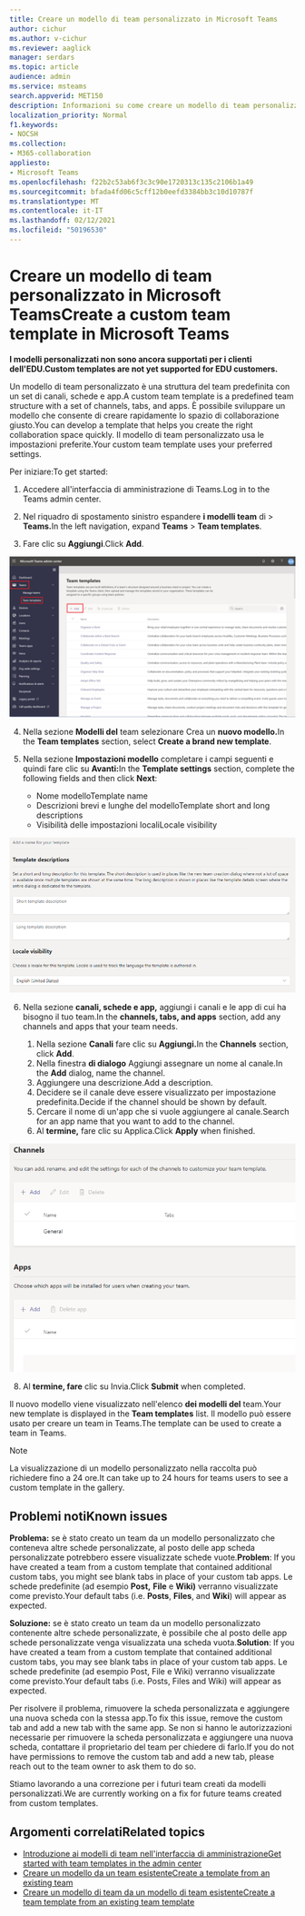 ```yaml
---
title: Creare un modello di team personalizzato in Microsoft Teams
author: cichur
ms.author: v-cichur
ms.reviewer: aaglick
manager: serdars
ms.topic: article
audience: admin
ms.service: msteams
search.appverid: MET150
description: Informazioni su come creare un modello di team personalizzato in Microsoft Teams.
localization_priority: Normal
f1.keywords:
- NOCSH
ms.collection:
- M365-collaboration
appliesto:
- Microsoft Teams
ms.openlocfilehash: f22b2c53ab6f3c3c90e1720313c135c2106b1a49
ms.sourcegitcommit: bfada4fd06c5cff12b0eefd3384bb3c10d10787f
ms.translationtype: MT
ms.contentlocale: it-IT
ms.lasthandoff: 02/12/2021
ms.locfileid: "50196530"
---
```

# <a name="create-a-custom-team-template-in-microsoft-teams"></a><span data-ttu-id="63b72-103">Creare un modello di team personalizzato in Microsoft Teams</span><span class="sxs-lookup"><span data-stu-id="63b72-103">Create a custom team template in Microsoft Teams</span></span>

<span data-ttu-id="63b72-104">**I modelli personalizzati non sono ancora supportati per i clienti dell'EDU.**</span><span class="sxs-lookup"><span data-stu-id="63b72-104">**Custom templates are not yet supported for EDU customers.**</span></span>

<span data-ttu-id="63b72-105">Un modello di team personalizzato è una struttura del team predefinita con un set di canali, schede e app.</span><span class="sxs-lookup"><span data-stu-id="63b72-105">A custom team template is a predefined team structure with a set of channels, tabs, and apps.</span></span> <span data-ttu-id="63b72-106">È possibile sviluppare un modello che consente di creare rapidamente lo spazio di collaborazione giusto.</span><span class="sxs-lookup"><span data-stu-id="63b72-106">You can develop a template that helps you create the right collaboration space quickly.</span></span> <span data-ttu-id="63b72-107">Il modello di team personalizzato usa le impostazioni preferite.</span><span class="sxs-lookup"><span data-stu-id="63b72-107">Your custom team template uses your preferred settings.</span></span>  

<span data-ttu-id="63b72-108">Per iniziare:</span><span class="sxs-lookup"><span data-stu-id="63b72-108">To get started:</span></span>

1. <span data-ttu-id="63b72-109">Accedere all'interfaccia di amministrazione di Teams.</span><span class="sxs-lookup"><span data-stu-id="63b72-109">Log in to the Teams admin center.</span></span>

2. <span data-ttu-id="63b72-110">Nel riquadro di spostamento sinistro espandere **i modelli team** di  >  **Teams.**</span><span class="sxs-lookup"><span data-stu-id="63b72-110">In the left navigation, expand **Teams** > **Team templates**.</span></span>

3. <span data-ttu-id="63b72-111">Fare clic su **Aggiungi**.</span><span class="sxs-lookup"><span data-stu-id="63b72-111">Click **Add**.</span></span>

![Immagine della finestra di dialogo Modelli di Team con Aggiungi evidenziato.](media/team-templates-new.png)

4. <span data-ttu-id="63b72-113">Nella sezione **Modelli del** team selezionare Crea un **nuovo modello.**</span><span class="sxs-lookup"><span data-stu-id="63b72-113">In the **Team templates** section, select **Create a brand new template**.</span></span>

5. <span data-ttu-id="63b72-114">Nella sezione **Impostazioni modello** completare i campi seguenti e quindi fare clic su **Avanti:**</span><span class="sxs-lookup"><span data-stu-id="63b72-114">In the **Template settings** section, complete the following fields and then click **Next**:</span></span>
    - <span data-ttu-id="63b72-115">Nome modello</span><span class="sxs-lookup"><span data-stu-id="63b72-115">Template name</span></span>
    - <span data-ttu-id="63b72-116">Descrizioni brevi e lunghe del modello</span><span class="sxs-lookup"><span data-stu-id="63b72-116">Template short and long descriptions</span></span>
    - <span data-ttu-id="63b72-117">Visibilità delle impostazioni locali</span><span class="sxs-lookup"><span data-stu-id="63b72-117">Locale visibility</span></span>  

![Immagine della finestra di dialogo di denominazione delle impostazioni dei modelli di team.](media/template-add-a-name.png)

6. <span data-ttu-id="63b72-119">Nella sezione **canali, schede e app,** aggiungi i canali e le app di cui ha bisogno il tuo team.</span><span class="sxs-lookup"><span data-stu-id="63b72-119">In the **channels, tabs, and apps** section, add any channels and apps that your team needs.</span></span>

    1. <span data-ttu-id="63b72-120">Nella sezione **Canali** fare clic su **Aggiungi.**</span><span class="sxs-lookup"><span data-stu-id="63b72-120">In the **Channels** section, click **Add**.</span></span>
    2. <span data-ttu-id="63b72-121">Nella finestra **di dialogo** Aggiungi assegnare un nome al canale.</span><span class="sxs-lookup"><span data-stu-id="63b72-121">In the **Add** dialog, name the channel.</span></span>
    3. <span data-ttu-id="63b72-122">Aggiungere una descrizione.</span><span class="sxs-lookup"><span data-stu-id="63b72-122">Add a description.</span></span>
    4. <span data-ttu-id="63b72-123">Decidere se il canale deve essere visualizzato per impostazione predefinita.</span><span class="sxs-lookup"><span data-stu-id="63b72-123">Decide if the channel should be shown by default.</span></span>
    5. <span data-ttu-id="63b72-124">Cercare il nome di un'app che si vuole aggiungere al canale.</span><span class="sxs-lookup"><span data-stu-id="63b72-124">Search for an app name that you want to add to the channel.</span></span>
    6. <span data-ttu-id="63b72-125">Al **termine,** fare clic su Applica.</span><span class="sxs-lookup"><span data-stu-id="63b72-125">Click **Apply** when finished.</span></span>

![Immagine della schermata canali, schede e app dei modelli del team.](media/template-channels-tabs-apps.png)

8. <span data-ttu-id="63b72-127">Al **termine, fare** clic su Invia.</span><span class="sxs-lookup"><span data-stu-id="63b72-127">Click **Submit** when completed.</span></span>

<span data-ttu-id="63b72-128">Il nuovo modello viene visualizzato nell'elenco **dei modelli del** team.</span><span class="sxs-lookup"><span data-stu-id="63b72-128">Your new template is displayed in the **Team templates** list.</span></span> <span data-ttu-id="63b72-129">Il modello può essere usato per creare un team in Teams.</span><span class="sxs-lookup"><span data-stu-id="63b72-129">The template can be used to create a team in Teams.</span></span>

> [!Note]
> <span data-ttu-id="63b72-130">La visualizzazione di un modello personalizzato nella raccolta può richiedere fino a 24 ore.</span><span class="sxs-lookup"><span data-stu-id="63b72-130">It can take up to 24 hours for teams users to see a custom template in the gallery.</span></span>

## <a name="known-issues"></a><span data-ttu-id="63b72-131">Problemi noti</span><span class="sxs-lookup"><span data-stu-id="63b72-131">Known issues</span></span> 

<span data-ttu-id="63b72-132">**Problema:** se è stato creato un team da un modello personalizzato che conteneva altre schede personalizzate, al posto delle app scheda personalizzate potrebbero essere visualizzate schede vuote.</span><span class="sxs-lookup"><span data-stu-id="63b72-132">**Problem**: If you have created a team from a custom template that contained additional custom tabs, you might see blank tabs in place of your custom tab apps.</span></span> <span data-ttu-id="63b72-133">Le schede predefinite (ad esempio **Post,** **File** e **Wiki)** verranno visualizzate come previsto.</span><span class="sxs-lookup"><span data-stu-id="63b72-133">Your default tabs (i.e. **Posts**, **Files**, and **Wiki**) will appear as expected.</span></span>

<span data-ttu-id="63b72-134">**Soluzione:** se è stato creato un team da un modello personalizzato contenente altre schede personalizzate, è possibile che al posto delle app schede personalizzate venga visualizzata una scheda vuota.</span><span class="sxs-lookup"><span data-stu-id="63b72-134">**Solution**: If you have created a team from a custom template that contained additional custom tabs, you may see blank tabs in place of your custom tab apps.</span></span> <span data-ttu-id="63b72-135">Le schede predefinite (ad esempio Post, File e Wiki) verranno visualizzate come previsto.</span><span class="sxs-lookup"><span data-stu-id="63b72-135">Your default tabs (i.e. Posts, Files and Wiki) will appear as expected.</span></span>

<span data-ttu-id="63b72-136">Per risolvere il problema, rimuovere la scheda personalizzata e aggiungere una nuova scheda con la stessa app.</span><span class="sxs-lookup"><span data-stu-id="63b72-136">To fix this issue, remove the custom tab and add a new tab with the same app.</span></span> <span data-ttu-id="63b72-137">Se non si hanno le autorizzazioni necessarie per rimuovere la scheda personalizzata e aggiungere una nuova scheda, contattare il proprietario del team per chiedere di farlo.</span><span class="sxs-lookup"><span data-stu-id="63b72-137">If you do not have permissions to remove the custom tab and add a new tab, please reach out to the team owner to ask them to do so.</span></span>

<span data-ttu-id="63b72-138">Stiamo lavorando a una correzione per i futuri team creati da modelli personalizzati.</span><span class="sxs-lookup"><span data-stu-id="63b72-138">We are currently working on a fix for future teams created from custom templates.</span></span>

## <a name="related-topics"></a><span data-ttu-id="63b72-139">Argomenti correlati</span><span class="sxs-lookup"><span data-stu-id="63b72-139">Related topics</span></span>

- [<span data-ttu-id="63b72-140">Introduzione ai modelli di team nell'interfaccia di amministrazione</span><span class="sxs-lookup"><span data-stu-id="63b72-140">Get started with team templates in the admin center</span></span>](get-started-with-teams-templates-in-the-admin-console.md)
- [<span data-ttu-id="63b72-141">Creare un modello da un team esistente</span><span class="sxs-lookup"><span data-stu-id="63b72-141">Create a template from an existing team</span></span>](create-template-from-existing-team.md)
- [<span data-ttu-id="63b72-142">Creare un modello di team da un modello di team esistente</span><span class="sxs-lookup"><span data-stu-id="63b72-142">Create a team template from an existing team template</span></span>](create-template-from-existing-template.md)

